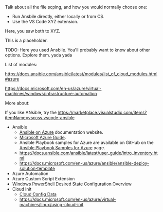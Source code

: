 Talk about all the file scping, and how you would normally choose one:

* Run Ansbile directly, either locally or from CS.
* Use the VS Code XYZ extension.

Here, you saw both to XYZ. 

This is a placeholder.

TODO: Here you used Ansbile. You'll probably want to know about other options. Explore them. yada yada

List of modules:

https://docs.ansible.com/ansible/latest/modules/list_of_cloud_modules.html#azure

https://docs.microsoft.com/en-us/azure/virtual-machines/windows/infrastructure-automation

More about:

If you like ANsible, try the 
https://marketplace.visualstudio.com/items?itemName=vscoss.vscode-ansible

* Ansible
  * [Ansible on Azure](https://docs.microsoft.com/en-us/azure/ansible/?ocid=AID754288&wt.mc_id=CFID0352) documentation website.
  * [Microsoft Azure Guide](https://docs.ansible.com/ansible/latest/scenario_guides/guide_azure.html).
  * Ansible Playbook samples for Azure are available on GitHub on the [Ansible Playbook Samples for Azure](https://github.com/Azure-Samples/ansible-playbooks) page.
  * https://docs.ansible.com/ansible/latest/user_guide/intro_inventory.html
  * https://docs.microsoft.com/en-us/azure/ansible/ansible-deploy-solution-template
* Azure Automation
* Azure Custom Script Extension
* [Windows PowerShell Desired State Configuration Overview](https://docs.microsoft.com/en-us/powershell/dsc/overview/overview)
* Cloud init
  * [Cloud Config Data](https://cloudinit.readthedocs.io/en/latest/topics/format.html#cloud-config-data)
  * https://docs.microsoft.com/en-us/azure/virtual-machines/linux/using-cloud-init


